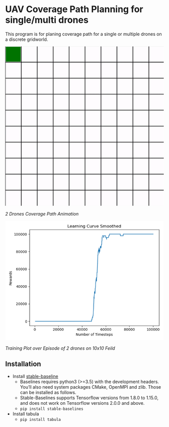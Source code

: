 # UAV Coverage Path Planning for single/multi drones

This program is for planing coverage path for a single or multiple drones on a discrete gridworld.

![2 Drones Coverage Path on 10x10 Field](src/coverage_animation.gif)

*2 Drones Coverage Path Animation*

![Training Plot over Episode of 2 drones on 10x10 Feild](src/training_plot.png)

*Training Plot over Episode of 2 drones on 10x10 Feild*

## Installation

- Install [stable-baseline](https://stable-baselines.readthedocs.io/en/master/index.html)
  - Baselines requires python3 (>=3.5) with the development headers. You’ll also need system packages CMake, OpenMPI and zlib. Those can be installed as follows.
  - Stable-Baselines supports Tensorflow versions from 1.8.0 to 1.15.0, and does not work on Tensorflow versions 2.0.0 and above.
  - `pip install stable-baselines`
- Install tabula
  - `pip install tabula`
  
 
